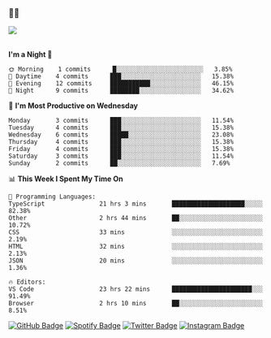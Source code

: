 ### 🤙🍺

<a href="https://github-readme-stats.vercel.app/api?username=hzak2xx&count_private=true&show_icons=true&theme=dracula">
  <img align="center" src="https://github-readme-stats.vercel.app/api?username=hzak2xx&count_private=true&show_icons=true&theme=dracula" />
</a>  
</br>
</br>

<!--START_SECTION:waka-->
**I'm a Night 🦉** 

```text
🌞 Morning    1 commits      █░░░░░░░░░░░░░░░░░░░░░░░░   3.85% 
🌆 Daytime    4 commits      ███░░░░░░░░░░░░░░░░░░░░░░   15.38% 
🌃 Evening    12 commits     ███████████░░░░░░░░░░░░░░   46.15% 
🌙 Night      9 commits      ████████░░░░░░░░░░░░░░░░░   34.62%

```
📅 **I'm Most Productive on Wednesday** 

```text
Monday       3 commits      ███░░░░░░░░░░░░░░░░░░░░░░   11.54% 
Tuesday      4 commits      ███░░░░░░░░░░░░░░░░░░░░░░   15.38% 
Wednesday    6 commits      █████░░░░░░░░░░░░░░░░░░░░   23.08% 
Thursday     4 commits      ███░░░░░░░░░░░░░░░░░░░░░░   15.38% 
Friday       4 commits      ███░░░░░░░░░░░░░░░░░░░░░░   15.38% 
Saturday     3 commits      ███░░░░░░░░░░░░░░░░░░░░░░   11.54% 
Sunday       2 commits      ██░░░░░░░░░░░░░░░░░░░░░░░   7.69%

```


📊 **This Week I Spent My Time On** 

```text
💬 Programming Languages: 
TypeScript               21 hrs 3 mins       ████████████████████░░░░░   82.38% 
Other                    2 hrs 44 mins       ██░░░░░░░░░░░░░░░░░░░░░░░   10.72% 
CSS                      33 mins             ░░░░░░░░░░░░░░░░░░░░░░░░░   2.19% 
HTML                     32 mins             ░░░░░░░░░░░░░░░░░░░░░░░░░   2.13% 
JSON                     20 mins             ░░░░░░░░░░░░░░░░░░░░░░░░░   1.36%

🔥 Editors: 
VS Code                  23 hrs 22 mins      ██████████████████████░░░   91.49% 
Browser                  2 hrs 10 mins       ██░░░░░░░░░░░░░░░░░░░░░░░   8.51%

```


<!--END_SECTION:waka-->

[![GitHub Badge](https://img.shields.io/badge/GitHub-100000?style=for-the-badge&logo=github&logoColor=white)](https://github.com/hzak2xx)
[![Spotify Badge](https://img.shields.io/badge/Spotify-1ED760?&style=for-the-badge&logo=spotify&logoColor=white)](https://open.spotify.com/user/uf90s6sbbh75a1mt44clkhkvf)
[![Twitter Badge](https://img.shields.io/badge/Twitter-1DA1F2?style=for-the-badge&logo=twitter&logoColor=white)](https://twitter.com/hzak2xx)
[![Instagram Badge](https://img.shields.io/badge/Instagram-E4405F?style=for-the-badge&logo=instagram&logoColor=white)](https://www.instagram.com/hzak2xx/)
